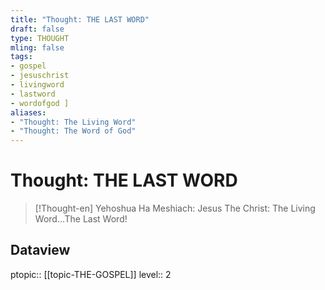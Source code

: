 ```yaml
---
title: "Thought: THE LAST WORD"
draft: false
type: THOUGHT
mling: false
tags:
- gospel
- jesuschrist
- livingword
- lastword
- wordofgod ]
aliases:
- "Thought: The Living Word"
- "Thought: The Word of God"
---
```

# Thought: THE LAST WORD
> [!Thought-en]
> Yehoshua Ha Meshiach: Jesus The Christ: The Living Word...The Last Word!

## Dataview
ptopic:: [[topic-THE-GOSPEL]]
level:: 2
